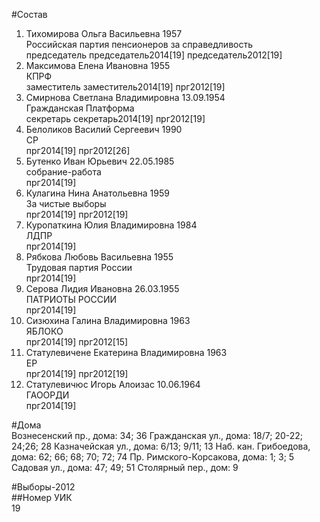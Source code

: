 #Состав  
1. Тихомирова Ольга Васильевна 1957  
    Российская партия пенсионеров за справедливость  
    председатель председатель2014[19] председатель2012[19]  
2. Максимова Елена Ивановна 1955  
    КПРФ  
    заместитель заместитель2014[19] прг2012[19]  
3. Смирнова Светлана Владимировна 13.09.1954  
    Гражданская Платформа  
    секретарь секретарь2014[19] прг2012[19]  
4. Белоликов Василий Сергеевич 1990  
    СР  
    прг2014[19] прг2012[26]  
5. Бутенко Иван Юрьевич 22.05.1985  
    собрание-работа  
    прг2014[19]  
6. Кулагина Нина Анатольевна 1959  
    За чистые выборы  
    прг2014[19] прг2012[19]  
7. Куропаткина Юлия Владимировна 1984  
    ЛДПР  
    прг2014[19]  
8. Рябкова Любовь Васильевна 1955  
    Трудовая партия России  
    прг2014[19]  
9. Серова Лидия Ивановна 26.03.1955  
    ПАТРИОТЫ РОССИИ  
    прг2014[19]  
10. Сизюхина Галина Владимировна 1963  
    ЯБЛОКО  
    прг2014[19] прг2012[15]  
11. Статулевичене Екатерина Владимировна 1963  
    ЕР  
    прг2014[19] прг2012[19]  
12. Статулевичюс Игорь Алоизас 10.06.1964  
    ГАООРДИ  
    прг2014[19]  
  
#Дома  
Вознесенский пр., дома: 34; 36 Гражданская ул., дома: 18/7; 20-22; 24;26; 28 Казначейская ул., дома: 6/13; 9/11; 13 Наб. кан. Грибоедова, дома: 62; 66; 68; 70; 72; 74 Пр. Римского-Корсакова, дома: 1; 3; 5 Садовая ул., дома: 47; 49; 51 Столярный пер., дом: 9  
  
#Выборы-2012  
##Номер УИК  
19  
